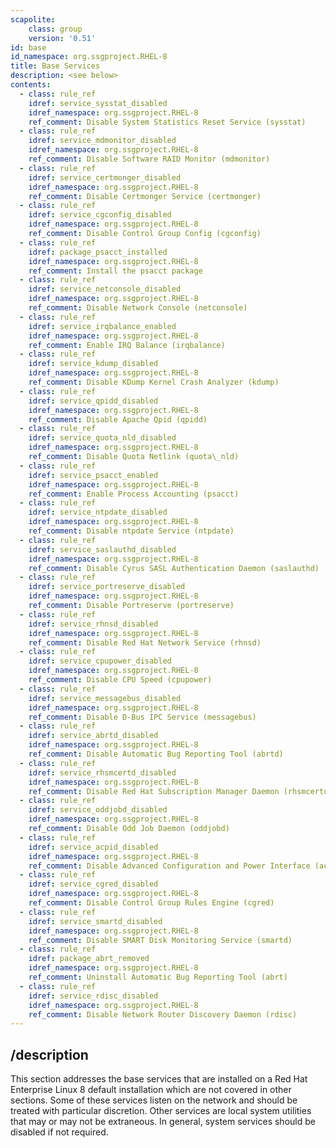 ```yaml
---
scapolite:
    class: group
    version: '0.51'
id: base
id_namespace: org.ssgproject.RHEL-8
title: Base Services
description: <see below>
contents:
  - class: rule_ref
    idref: service_sysstat_disabled
    idref_namespace: org.ssgproject.RHEL-8
    ref_comment: Disable System Statistics Reset Service (sysstat)
  - class: rule_ref
    idref: service_mdmonitor_disabled
    idref_namespace: org.ssgproject.RHEL-8
    ref_comment: Disable Software RAID Monitor (mdmonitor)
  - class: rule_ref
    idref: service_certmonger_disabled
    idref_namespace: org.ssgproject.RHEL-8
    ref_comment: Disable Certmonger Service (certmonger)
  - class: rule_ref
    idref: service_cgconfig_disabled
    idref_namespace: org.ssgproject.RHEL-8
    ref_comment: Disable Control Group Config (cgconfig)
  - class: rule_ref
    idref: package_psacct_installed
    idref_namespace: org.ssgproject.RHEL-8
    ref_comment: Install the psacct package
  - class: rule_ref
    idref: service_netconsole_disabled
    idref_namespace: org.ssgproject.RHEL-8
    ref_comment: Disable Network Console (netconsole)
  - class: rule_ref
    idref: service_irqbalance_enabled
    idref_namespace: org.ssgproject.RHEL-8
    ref_comment: Enable IRQ Balance (irqbalance)
  - class: rule_ref
    idref: service_kdump_disabled
    idref_namespace: org.ssgproject.RHEL-8
    ref_comment: Disable KDump Kernel Crash Analyzer (kdump)
  - class: rule_ref
    idref: service_qpidd_disabled
    idref_namespace: org.ssgproject.RHEL-8
    ref_comment: Disable Apache Qpid (qpidd)
  - class: rule_ref
    idref: service_quota_nld_disabled
    idref_namespace: org.ssgproject.RHEL-8
    ref_comment: Disable Quota Netlink (quota\_nld)
  - class: rule_ref
    idref: service_psacct_enabled
    idref_namespace: org.ssgproject.RHEL-8
    ref_comment: Enable Process Accounting (psacct)
  - class: rule_ref
    idref: service_ntpdate_disabled
    idref_namespace: org.ssgproject.RHEL-8
    ref_comment: Disable ntpdate Service (ntpdate)
  - class: rule_ref
    idref: service_saslauthd_disabled
    idref_namespace: org.ssgproject.RHEL-8
    ref_comment: Disable Cyrus SASL Authentication Daemon (saslauthd)
  - class: rule_ref
    idref: service_portreserve_disabled
    idref_namespace: org.ssgproject.RHEL-8
    ref_comment: Disable Portreserve (portreserve)
  - class: rule_ref
    idref: service_rhnsd_disabled
    idref_namespace: org.ssgproject.RHEL-8
    ref_comment: Disable Red Hat Network Service (rhnsd)
  - class: rule_ref
    idref: service_cpupower_disabled
    idref_namespace: org.ssgproject.RHEL-8
    ref_comment: Disable CPU Speed (cpupower)
  - class: rule_ref
    idref: service_messagebus_disabled
    idref_namespace: org.ssgproject.RHEL-8
    ref_comment: Disable D-Bus IPC Service (messagebus)
  - class: rule_ref
    idref: service_abrtd_disabled
    idref_namespace: org.ssgproject.RHEL-8
    ref_comment: Disable Automatic Bug Reporting Tool (abrtd)
  - class: rule_ref
    idref: service_rhsmcertd_disabled
    idref_namespace: org.ssgproject.RHEL-8
    ref_comment: Disable Red Hat Subscription Manager Daemon (rhsmcertd)
  - class: rule_ref
    idref: service_oddjobd_disabled
    idref_namespace: org.ssgproject.RHEL-8
    ref_comment: Disable Odd Job Daemon (oddjobd)
  - class: rule_ref
    idref: service_acpid_disabled
    idref_namespace: org.ssgproject.RHEL-8
    ref_comment: Disable Advanced Configuration and Power Interface (acpid)
  - class: rule_ref
    idref: service_cgred_disabled
    idref_namespace: org.ssgproject.RHEL-8
    ref_comment: Disable Control Group Rules Engine (cgred)
  - class: rule_ref
    idref: service_smartd_disabled
    idref_namespace: org.ssgproject.RHEL-8
    ref_comment: Disable SMART Disk Monitoring Service (smartd)
  - class: rule_ref
    idref: package_abrt_removed
    idref_namespace: org.ssgproject.RHEL-8
    ref_comment: Uninstall Automatic Bug Reporting Tool (abrt)
  - class: rule_ref
    idref: service_rdisc_disabled
    idref_namespace: org.ssgproject.RHEL-8
    ref_comment: Disable Network Router Discovery Daemon (rdisc)
---
```



## /description

This
section addresses the base services that are installed on a Red Hat
Enterprise Linux 8 default installation which are not covered in other
sections. Some of these services listen on the network and should be
treated with particular discretion. Other services are local system
utilities that may or may not be extraneous. In general, system services
should be disabled if not required.

